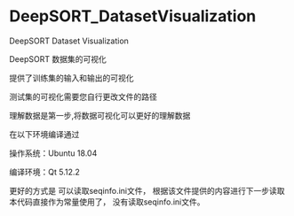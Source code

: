 # DeepSORT_DatasetVisualization
DeepSORT Dataset Visualization

DeepSORT 数据集的可视化

提供了训练集的输入和输出的可视化

测试集的可视化需要您自行更改文件的路径

理解数据是第一步,将数据可视化可以更好的理解数据

在以下环境编译通过

操作系统：Ubuntu 18.04

编译环境：Qt 5.12.2

更好的方式是 可以读取seqinfo.ini文件，
根据该文件提供的内容进行下一步读取本代码直接作为常量使用了，
没有读取seqinfo.ini文件。
